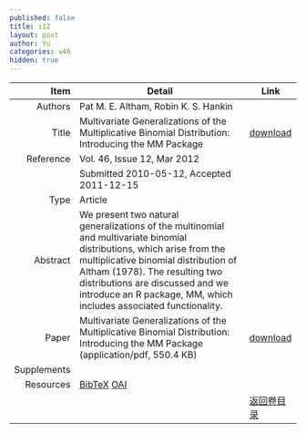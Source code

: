 ```yaml
---
published: false
title: i12
layout: post
author: Yu
categories: v46
hidden: true
---
```


| Item | Detail | Link |
|---:|---|---|
| Authors | Pat M. E. Altham, Robin K. S. Hankin| |
| Title |Multivariate Generalizations of the Multiplicative Binomial Distribution: Introducing the MM Package | [download](http://www.jstatsoft.org/v46/i12/paper) |
| Reference |Vol. 46, Issue 12, Mar 2012 | |
| | Submitted 2010-05-12, Accepted 2011-12-15| | 
| Type | Article| |
| Abstract | We present two natural generalizations of the multinomial and multivariate binomial distributions, which arise from the multiplicative binomial distribution of Altham (1978). The resulting two distributions are discussed and we introduce an R package, MM, which includes associated functionality.| |
| Paper | Multivariate Generalizations of the Multiplicative Binomial Distribution: Introducing the MM Package  (application/pdf, 550.4 KB)| [download](http://www.jstatsoft.org/v46/i12/paper) |
| Supplements | | |
| Resources | [BibTeX](http://www.jstatsoft.org/v46/i12/bibtex) [OAI](http://www.jstatsoft.org/oai?verb=GetRecord&identifier=oai.jstatsoft/v46/i12&prefix=oai_dc)| |
| |  | [返回卷目录]({{site.baseurl}}/volume/v46.html) |